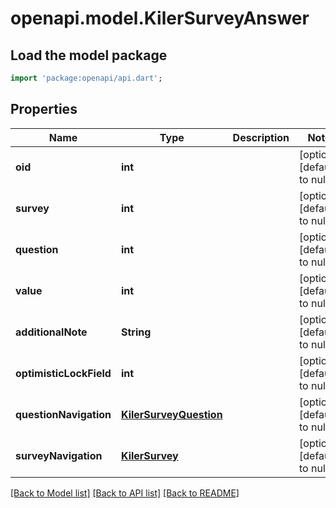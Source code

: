 # openapi.model.KilerSurveyAnswer

## Load the model package
```dart
import 'package:openapi/api.dart';
```

## Properties
Name | Type | Description | Notes
------------ | ------------- | ------------- | -------------
**oid** | **int** |  | [optional] [default to null]
**survey** | **int** |  | [optional] [default to null]
**question** | **int** |  | [optional] [default to null]
**value** | **int** |  | [optional] [default to null]
**additionalNote** | **String** |  | [optional] [default to null]
**optimisticLockField** | **int** |  | [optional] [default to null]
**questionNavigation** | [**KilerSurveyQuestion**](KilerSurveyQuestion.md) |  | [optional] [default to null]
**surveyNavigation** | [**KilerSurvey**](KilerSurvey.md) |  | [optional] [default to null]

[[Back to Model list]](../README.md#documentation-for-models) [[Back to API list]](../README.md#documentation-for-api-endpoints) [[Back to README]](../README.md)


